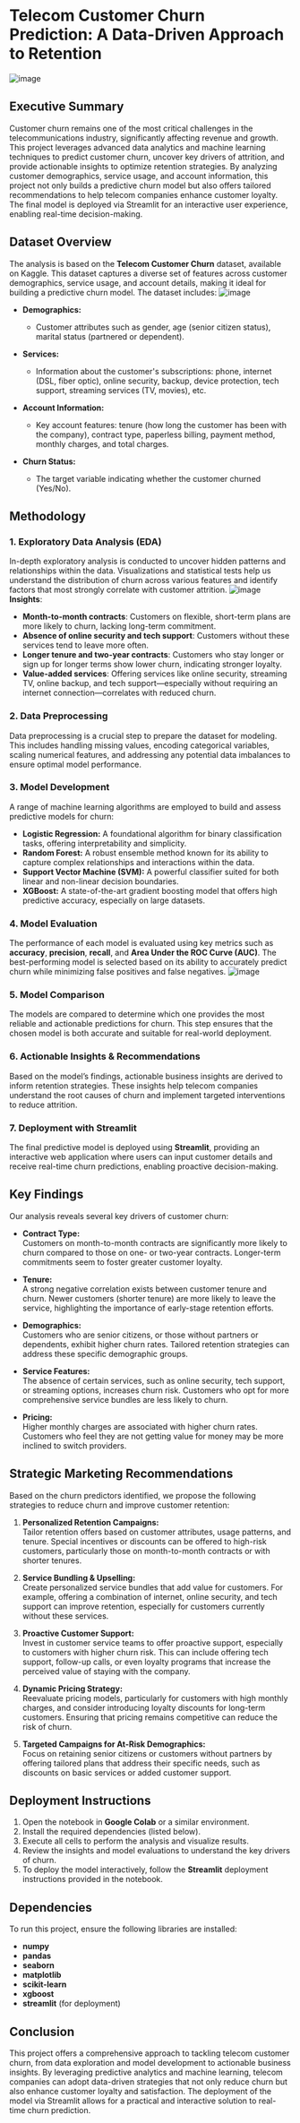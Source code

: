 # Telecom Customer Churn Prediction: A Data-Driven Approach to Retention
![image](https://github.com/user-attachments/assets/b1ed6455-fea4-41ef-823c-250fbe2f2793)

## Executive Summary

Customer churn remains one of the most critical challenges in the telecommunications industry, significantly affecting revenue and growth. This project leverages advanced data analytics and machine learning techniques to predict customer churn, uncover key drivers of attrition, and provide actionable insights to optimize retention strategies. By analyzing customer demographics, service usage, and account information, this project not only builds a predictive churn model but also offers tailored recommendations to help telecom companies enhance customer loyalty. The final model is deployed via Streamlit for an interactive user experience, enabling real-time decision-making.

## Dataset Overview

The analysis is based on the **Telecom Customer Churn** dataset, available on Kaggle. This dataset captures a diverse set of features across customer demographics, service usage, and account details, making it ideal for building a predictive churn model. The dataset includes:
![image](https://github.com/user-attachments/assets/71475caf-140b-4db9-ac70-f64ec6956201)


* **Demographics:**
  - Customer attributes such as gender, age (senior citizen status), marital status (partnered or dependent).
  
* **Services:**
  - Information about the customer's subscriptions: phone, internet (DSL, fiber optic), online security, backup, device protection, tech support, streaming services (TV, movies), etc.
  
* **Account Information:**
  - Key account features: tenure (how long the customer has been with the company), contract type, paperless billing, payment method, monthly charges, and total charges.
  
* **Churn Status:**
  - The target variable indicating whether the customer churned (Yes/No).

## Methodology

### 1. **Exploratory Data Analysis (EDA)**  
   In-depth exploratory analysis is conducted to uncover hidden patterns and relationships within the data. Visualizations and statistical tests help us understand the distribution of churn across various features and identify factors that most strongly correlate with customer attrition.
   ![image](https://github.com/user-attachments/assets/d0d7025d-49f2-4648-aa73-2df1d003bbce)
   **Insights**:
* **Month-to-month contracts**: Customers on flexible, short-term plans are more likely to churn, lacking long-term commitment.
*   **Absence of online security and tech support**: Customers without these services tend to leave more often.
*   **Longer tenure and two-year contracts**: Customers who stay longer or sign up for longer terms show lower churn, indicating stronger loyalty.
*  **Value-added services**: Offering services like online security, streaming TV, online backup, and tech support—especially without requiring an internet connection—correlates with reduced churn.


### 2. **Data Preprocessing**  
   Data preprocessing is a crucial step to prepare the dataset for modeling. This includes handling missing values, encoding categorical variables, scaling numerical features, and addressing any potential data imbalances to ensure optimal model performance.

### 3. **Model Development**  
   A range of machine learning algorithms are employed to build and assess predictive models for churn:
   - **Logistic Regression:** A foundational algorithm for binary classification tasks, offering interpretability and simplicity.
   - **Random Forest:** A robust ensemble method known for its ability to capture complex relationships and interactions within the data.
   - **Support Vector Machine (SVM):** A powerful classifier suited for both linear and non-linear decision boundaries.
   - **XGBoost:** A state-of-the-art gradient boosting model that offers high predictive accuracy, especially on large datasets.

### 4. **Model Evaluation**  
   The performance of each model is evaluated using key metrics such as **accuracy**, **precision**, **recall**, and **Area Under the ROC Curve (AUC)**. The best-performing model is selected based on its ability to accurately predict churn while minimizing false positives and false negatives.
   ![image](https://github.com/user-attachments/assets/38d19cf9-6720-4316-a6d1-765a6975e76d)


### 5. **Model Comparison**  
   The models are compared to determine which one provides the most reliable and actionable predictions for churn. This step ensures that the chosen model is both accurate and suitable for real-world deployment.

### 6. **Actionable Insights & Recommendations**  
   Based on the model’s findings, actionable business insights are derived to inform retention strategies. These insights help telecom companies understand the root causes of churn and implement targeted interventions to reduce attrition.

### 7. **Deployment with Streamlit**  
   The final predictive model is deployed using **Streamlit**, providing an interactive web application where users can input customer details and receive real-time churn predictions, enabling proactive decision-making.

## Key Findings

Our analysis reveals several key drivers of customer churn:

* **Contract Type:**  
  Customers on month-to-month contracts are significantly more likely to churn compared to those on one- or two-year contracts. Longer-term commitments seem to foster greater customer loyalty.
  
* **Tenure:**  
  A strong negative correlation exists between customer tenure and churn. Newer customers (shorter tenure) are more likely to leave the service, highlighting the importance of early-stage retention efforts.
  
* **Demographics:**  
  Customers who are senior citizens, or those without partners or dependents, exhibit higher churn rates. Tailored retention strategies can address these specific demographic groups.
  
* **Service Features:**  
  The absence of certain services, such as online security, tech support, or streaming options, increases churn risk. Customers who opt for more comprehensive service bundles are less likely to churn.
  
* **Pricing:**  
  Higher monthly charges are associated with higher churn rates. Customers who feel they are not getting value for money may be more inclined to switch providers.

## Strategic Marketing Recommendations

Based on the churn predictors identified, we propose the following strategies to reduce churn and improve customer retention:

1. **Personalized Retention Campaigns:**  
   Tailor retention offers based on customer attributes, usage patterns, and tenure. Special incentives or discounts can be offered to high-risk customers, particularly those on month-to-month contracts or with shorter tenures.

2. **Service Bundling & Upselling:**  
   Create personalized service bundles that add value for customers. For example, offering a combination of internet, online security, and tech support can improve retention, especially for customers currently without these services.

3. **Proactive Customer Support:**  
   Invest in customer service teams to offer proactive support, especially to customers with higher churn risk. This can include offering tech support, follow-up calls, or even loyalty programs that increase the perceived value of staying with the company.

4. **Dynamic Pricing Strategy:**  
   Reevaluate pricing models, particularly for customers with high monthly charges, and consider introducing loyalty discounts for long-term customers. Ensuring that pricing remains competitive can reduce the risk of churn.

5. **Targeted Campaigns for At-Risk Demographics:**  
   Focus on retaining senior citizens or customers without partners by offering tailored plans that address their specific needs, such as discounts on basic services or added customer support.

## Deployment Instructions

1. Open the notebook in **Google Colab** or a similar environment.
2. Install the required dependencies (listed below).
3. Execute all cells to perform the analysis and visualize results.
4. Review the insights and model evaluations to understand the key drivers of churn.
5. To deploy the model interactively, follow the **Streamlit** deployment instructions provided in the notebook.

## Dependencies

To run this project, ensure the following libraries are installed:

* **numpy**
* **pandas**
* **seaborn**
* **matplotlib**
* **scikit-learn**
* **xgboost**
* **streamlit** (for deployment)

## Conclusion

This project offers a comprehensive approach to tackling telecom customer churn, from data exploration and model development to actionable business insights. By leveraging predictive analytics and machine learning, telecom companies can adopt data-driven strategies that not only reduce churn but also enhance customer loyalty and satisfaction. The deployment of the model via Streamlit allows for a practical and interactive solution to real-time churn prediction.
